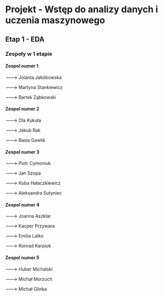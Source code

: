 # Projekt - Wstęp do analizy danych i uczenia maszynowego

## Etap 1 - EDA

### Zespoły w 1 etapie

#### Zespol numer 1

---> Jolanta Jakóbowska

---> Martyna Stankiewicz

---> Bartek Ząbkowski

#### Zespol numer 2

---> Ola Kukuła

---> Jakub Rak

---> Basia Gawlik

#### Zespol numer 3

---> Piotr Cymoniuk

---> Jan Szopa

---> Kuba Hałaczkiewicz

---> Aleksandra Sutyniec

#### Zespol numer 4

---> Joanna Aszklar

---> Kacper Przywara

---> Emilia Latko

---> Konrad Karpiuk

#### Zespol numer 5

---> Huber Michalski

---> Michał Morzuch

---> Michał Glinka
